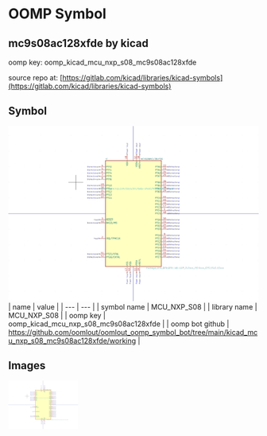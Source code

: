 # OOMP Symbol  
## mc9s08ac128xfde  by kicad  
  
oomp key: oomp_kicad_mcu_nxp_s08_mc9s08ac128xfde  
  
source repo at: [https://gitlab.com/kicad/libraries/kicad-symbols](https://gitlab.com/kicad/libraries/kicad-symbols)  
## Symbol  
  
[![working.png](working_600.png)](working.png)  
| name | value | 
| --- | --- | 
| symbol name | MCU_NXP_S08 | 
| library name | MCU_NXP_S08 | 
| oomp key | oomp_kicad_mcu_nxp_s08_mc9s08ac128xfde | 
| oomp bot github | https://github.com/oomlout/oomlout_oomp_symbol_bot/tree/main/kicad_mcu_nxp_s08_mc9s08ac128xfde/working | 
## Images  
  
[![working.png](working_140.png)](working.png)  
